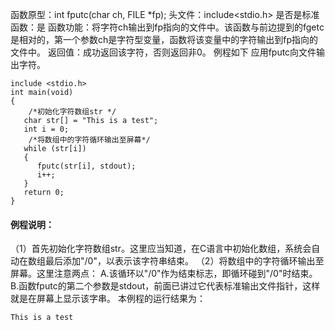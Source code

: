 函数原型：int fputc(char ch, FILE *fp);
头文件：include<stdio.h>
是否是标准函数：是
函数功能：将字符ch输出到fp指向的文件中。该函数与前边提到的fgetc是相对的，第一个参数ch是字符型变量，函数将该变量中的字符输出到fp指向的文件中。
返回值：成功返回该字符，否则返回非0。
例程如下 应用fputc向文件输出字符。
```  
include <stdio.h> 
int main(void) 
{ 
	/*初始化字符数组str */
   char str[] = "This is a test";
   int i = 0; 
	/*将数组中的字符循环输出至屏幕*/
   while (str[i])
   {
      fputc(str[i], stdout);
      i++;
   } 
   return 0; 
}
```
#### 例程说明：
（1）首先初始化字符数组str。这里应当知道，在C语言中初始化数组，系统会自动在数组最后添加"/0"，以表示该字符串结束。
（2）将数组中的字符循环输出至屏幕。这里注意两点：
A.该循环以"/0"作为结束标志，即循环碰到"/0"时结束。
B.函数fputc的第二个参数是stdout，前面已讲过它代表标准输出文件指针，这样就是在屏幕上显示该字串。
本例程的运行结果为：
```  
This is a test
```